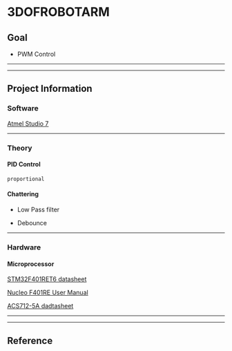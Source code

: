 # 3DOFROBOTARM

## Goal

* PWM Control

<hr/>

<hr/>

## Project Information

### Software

[Atmel Studio 7](http://studio.download.atmel.com/7.0.2389/as-installer-7.0.2389-full.exe "Atmel Studio 7")

<hr/>

### Theory

#### PID Control
<pre><code>proportional </code></pre>

#### Chattering

* Low Pass filter

* Debounce

<hr/>

### Hardware

#### Microprocessor

[STM32F401RET6 datasheet](https://kr.mouser.com/datasheet/2/389/dm00102166-1798034.pdf "STM32F401RET6")

[Nucleo F401RE User Manual](https://www.st.com/resource/en/user_manual/dm00105823-stm32-nucleo-64-boards-mb1136-stmicroelectronics.pdf "Nucleo F401RE User Manual")

[ACS712-5A dadtasheet](https://www.sparkfun.com/datasheets/BreakoutBoards/0712.pdf "ACS712-5A")





<hr/>

<hr/>

## Reference


